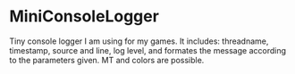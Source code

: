 # MiniConsoleLogger
Tiny console logger I am using for my games. It includes: threadname, timestamp, source and line, log level, and formates the message according to the parameters given. MT and colors are possible.
